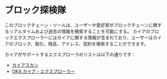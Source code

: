 # ブロック探検隊

このブロックチェーン・ツールは、ユーザーや愛好家がブロックチェーンに関するリアルタイムおよび過去の情報を検索することを可能にする。 カイアのブロックエクスプローラーにはカイアに関する情報が含まれており、ユーザーはカイアのブロック、取引、残高、アドレス、契約を検索することができます。

カイアがサポートするエクスプローラのリストは以下の通りです：

- [カイアスカン](https://www.kaiascan.io/)
- [OKX カイア・エクスプローラー](https://web3.okx.com/explorer/kaia)